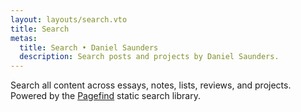 ```yaml
---
layout: layouts/search.vto
title: Search
metas:
  title: Search • Daniel Saunders
  description: Search posts and projects by Daniel Saunders.
---
```


Search all content across essays, notes, lists, reviews, and projects. Powered by the [Pagefind](https://pagefind.app/) static search library.
